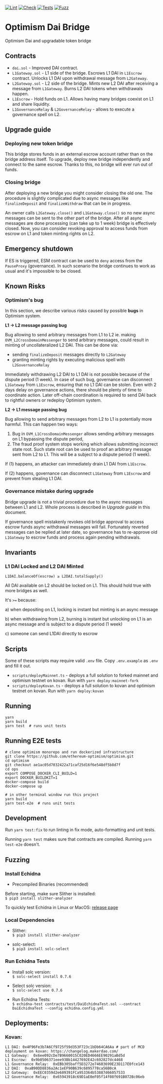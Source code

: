 [![Lint](https://github.com/BellwoodStudios/optimism-dai-bridge/actions/workflows/lint.yml/badge.svg)](https://github.com/BellwoodStudios/optimism-dai-bridge/actions/workflows/lint.yml)
[![Check](https://github.com/BellwoodStudios/optimism-dai-bridge/actions/workflows/check.yml/badge.svg)](https://github.com/BellwoodStudios/optimism-dai-bridge/actions/workflows/check.yml)
[![Tests](https://github.com/BellwoodStudios/optimism-dai-bridge/actions/workflows/tests.yml/badge.svg)](https://github.com/BellwoodStudios/optimism-dai-bridge/actions/workflows/tests.yml)
[![Fuzz](https://github.com/BellwoodStudios/optimism-dai-bridge/actions/workflows/fuzz.yml/badge.svg)](https://github.com/BellwoodStudios/optimism-dai-bridge/actions/workflows/fuzz.yml)

# Optimism Dai Bridge

Optimism Dai and upgradable token bridge

## Contracts

- `dai.sol` - Improved DAI contract.
- `L1Gateway.sol` - L1 side of the bridge. Escrows L1 DAI in `L1Escrow` contract. Unlocks L1 DAI upon withdrawal message
  from `L2Gateway`.
- `L2Gateway.sol` - L2 side of the bridge. Mints new L2 DAI after receiving a message from `L1Gateway`. Burns L2 DAI
  tokens when withdrawals happen.
- `L1Escrow` - Hold funds on L1. Allows having many bridges coexist on L1 and share liquidity.
- `L1GovernanceRelay` & `L2GovernanceRelay` - allows to execute a governance spell on L2.

## Upgrade guide

### Deploying new token bridge

This bridge stores funds in an external escrow account rather than on the bridge address itself. To upgrade, deploy new
bridge independently and connect to the same escrow. Thanks to this, no bridge will ever run out of funds.

### Closing bridge

After deploying a new bridge you might consider closing the old one. The procedure is slightly complicated due to async
messages like `finalizeDeposit` and `finalizeWithdraw` that can be in progress.

An owner calls `L2Gateway.close()` and `L1Gateway.close()` so no new async messages can be sent to the other part of the
bridge. After all async messages are done processing (can take up to 1 week) bridge is effectively closed. Now, you can
consider revoking approval to access funds from escrow on L1 and token minting rights on L2.

## Emergency shutdown

If ES is triggered, ESM contract can be used to `deny` access from the `PauseProxy` (governance). In such scenario the
bridge continues to work as usual and it's impossible to be closed.

## Known Risks

### Optimism's bug

In this section, we describe various risks caused by possible **bugs** in Optimism system.

**L1 -> L2 message passing bug**

Bug allowing to send arbitrary messages from L1 to L2 ie. making `OVM_L2CrossDomainMessenger` to send arbitrary
messages, could result in minting of uncollateralized L2 DAI. This can be done via:

- sending `finalizeDeposit` messages directly to `L2Gateway`
- granting minting rights by executing malicious spell with `L2GovernanceRelay`

Immediately withdrawing L2 DAI to L1 DAI is not possible because of the dispute period (1 week). In case of such bug,
governance can disconnect `L1Gateway` from `L1Escrow`, ensuring that no L1 DAI can be stolen. Even with 2 days delay on
governance actions, there should be plenty of time to coordinate action. Later off-chain coordination is required to
send DAI back to rightful owners or redeploy Optimism system.

**L2 -> L1 message passing bug**

Bug allowing to send arbitrary messages from L2 to L1 is potentially more harmful. This can happen two ways:

1. Bug in `OVM_L1CrossDomainMessenger` allows sending arbitrary messages on L1 bypassing the dispute period,
2. The fraud proof system stops working which allows submitting incorrect state root. Such state root can be used to
   proof an arbitrary message sent from L2 to L1. This will be a subject to a dispute period (1 week).

If (1) happens, an attacker can immediately drain L1 DAI from `L1Escrow`.

If (2) happens, governance can disconnect `L1Gateway` from `L1Escrow` and prevent from stealing L1 DAI.

### Governance mistake during upgrade

Bridge upgrade is not a trivial procedure due to the async messages between L1 and L2. Whole process is described in
_Upgrade guide_ in this document.

If governance spell mistakenly revokes old bridge approval to access escrow funds async withdrawal messages will fail.
Fortunately reverted messages can be replied at later date, so governance has to re-approve old `L1Gateway` to escrow
funds and process again pending withdrawals.

## Invariants

### L1 DAI Locked and L2 DAI Minted

```
L1DAI.balanceOf(escrow) ≥ L2DAI.totalSupply()
```

All DAI available on L2 should be locked on L1. This should hold true with more bridges as well.

It's `>=` because:

a) when depositing on L1, locking is instant but minting is an async message

b) when withdrawing from L2, burning is instant but unlocking on L1 is an async message and is subject to a dispute
period (1 week)

c) someone can send L1DAI directly to escrow

## Scripts

Some of these scripts may require valid `.env` file. Copy `.env.example` as `.env` and fill it out.

- `scripts/deployMainnet.ts` - deploys a full solution to forked mainnet and optimism testnet on kovan. Run with
  `yarn deploy:mainnet-fork`
- `scripts/deployKovan.ts` - deploys a full solution to kovan and optimism testnet on kovan. Run with
  `yarn deploy:kovan`

## Running

```
yarn
yarn build
yarn test  # runs unit tests
```

## Running E2E tests

```
# clone optimism monorepo and run dockerized infrastructure
git clone https://github.com/ethereum-optimism/optimism.git
cd optimism
git checkout ae1ac05d7032422a71caf25d16f6e548df5b8d7f
cd ops
export COMPOSE_DOCKER_CLI_BUILD=1
export DOCKER_BUILDKIT=1
docker-compose build
docker-compose up

# in other terminal window run this project
yarn build
yarn test-e2e  # runs unit tests
```

## Development

Run `yarn test:fix` to run linting in fix mode, auto-formatting and unit tests.

Running `yarn test` makes sure that contracts are compiled. Running `yarn test-e2e` doesn't.

## Fuzzing

### Install Echidna

- Precompiled Binaries (recommended)

Before starting, make sure Slither is installed:  
`$ pip3 install slither-analyzer`

To quickly test Echidna in Linux or MacOS: [release page](https://github.com/crytic/echidna/releases)

### Local Dependencies

- Slither:  
  `$ pip3 install slither-analyzer`

- solc-select:  
  `$ pip3 install solc-select`

### Run Echidna Tests

- Install solc version:  
  `$ solc-select install 0.7.6`

- Select solc version:  
  `$ solc-select use 0.7.6`

- Run Echidna Tests:  
  `$ echidna-test contracts/test/DaiEchidnaTest.sol --contract DaiEchidnaTest --config echidna.config.yml`

## Deployments:

### Kovan:

```
L1 DAI: 0x4F96Fe3b7A6Cf9725f59d353F723c1bDb64CA6Aa # part of MCD deployment on kovan: https://changelog.makerdao.com/
L1 Gateway:  0x6ee092cDe7B9660015C020ED4666EE90291aBd5d
L1 Escrow:  0x9b0506371eee93Bb14427692E42c692827dc4468
L1 Governance Relay:  0xEBb305baff5D3272e74683699E23D117E0fce143
L2 DAI:  0xaB90DD8836a2Ac1eEF90B639c6895778ca56B0cA
L2 Gateway:  0xEEC0359d2e689391FCa953364b53887d66057533
L2 Governance Relay:  0x65943918c69D1aE0eF05f14f08f691B072Bc06eb
```
